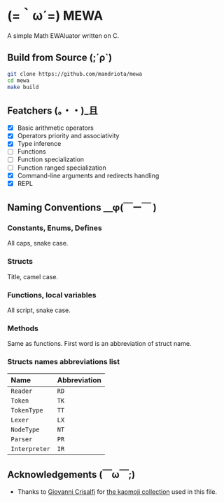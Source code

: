 # (=​｀ω´=) MEWA
A simple Math EWAluator written on C.

## Build from Source (;´ρ`)
```sh
git clone https://github.com/mandriota/mewa
cd mewa
make build
```

## Featchers (。・・)_且
- [X] Basic arithmetic operators
- [X] Operators priority and associativity
- [X] Type inference
- [ ] Functions
- [ ] Function specialization
- [ ] Function ranged specialization
- [X] Command-line arguments and redirects handling
- [X] REPL

## Naming Conventions ＿φ(￣ー￣ )
### Constants, Enums, Defines
All caps, snake case.

### Structs
Title, camel case.

### Functions, local variables
All script, snake case.

### Methods
Same as functions. First word is an abbreviation of struct name.

### Structs names abbreviations list
| Name          | Abbreviation |
|:--------------|:-------------|
| `Reader`      | `RD`         |
| `Token`       | `TK`         |
| `TokenType`   | `TT`         |
| `Lexer`       | `LX`         |
| `NodeType`    | `NT`         |
| `Parser`      | `PR`         |
| `Interpreter` | `IR`         |

## Acknowledgements (￣ω￣;)
- Thanks to [Giovanni Crisalfi](https://github.com/gicrisf) for [the kaomoji collection](https://github.com/gicrisf/kaomel) used in this file.
